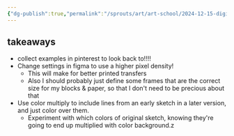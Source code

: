 ```yaml
---
{"dg-publish":true,"permalink":"/sprouts/art/art-school/2024-12-15-digital-portraits-in-procreate-with-graphical-elements/","created":"2024-12-15T16:50:23.366-06:00","updated":"2025-01-03T16:34:08.774-06:00"}
---
```


## takeaways
- collect examples in pinterest to look back to!!!!
- Change settings in figma to use a higher pixel density!
	- This will make for better printed transfers
	- Also I should probably just define some frames that are the correct size for my blocks & paper, so that I don't need to be precious about that
- Use color multiply to include lines from an early sketch in a later version, and just color over them. 
	- Experiment with which colors of original sketch, knowing they're going to end up multiplied with color background.z